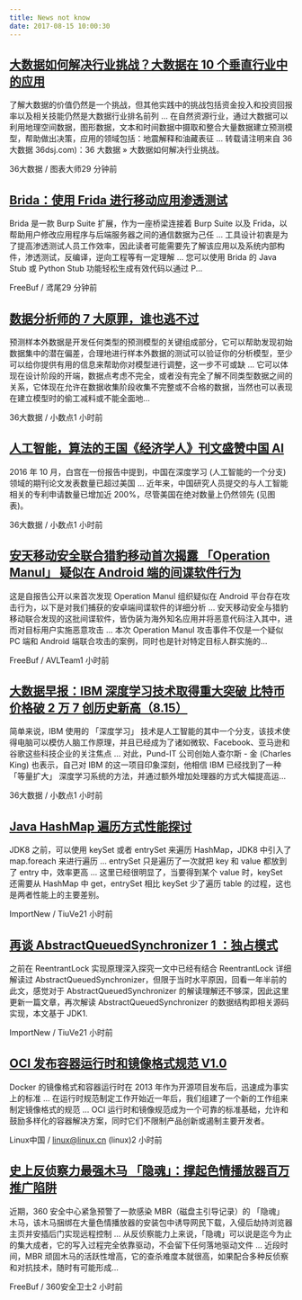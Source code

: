 ```yaml
---
title: News not know
date: 2017-08-15 10:00:30
---
```

[大数据如何解决行业挑战？大数据在 10 个垂直行业中的应用](http://www.36dsj.com/archives/92567)
-----------------

了解大数据的价值仍然是一个挑战，但其他实践中的挑战包括资金投入和投资回报率以及相关技能仍然是大数据行业排名前列 ... 在自然资源行业，通过大数据可以利用地理空间数据，图形数据，文本和时间数据中摄取和整合大量数据建立预测模型，帮助做出决策，应用的领域包括：地震解释和油藏表征 ... 转载请注明来自 36 大数据 36dsj.com)：36 大数据 » 大数据如何解决行业挑战。

36大数据 / 图表大师29 分钟前

[Brida：使用 Frida 进行移动应用渗透测试](http://www.freebuf.com/sectool/143360.html)
-----------------

Brida 是一款 Burp Suite 扩展，作为一座桥梁连接着 Burp Suite 以及 Frida，以帮助用户修改应用程序与后端服务器之间的通信数据为己任 ... 工具设计初衷是为了提高渗透测试人员工作效率，因此读者可能需要先了解该应用以及系统内部构件，渗透测试，反编译，逆向工程等有一定理解 ... 您可以使用 Brida 的 Java    Stub 或 Python Stub 功能轻松生成有效代码以通过 P...

FreeBuf / 鸢尾29 分钟前

[数据分析师的 7 大原罪，谁也逃不过](http://www.36dsj.com/archives/92548)
-----------------

预测样本外数据是开发任何类型的预测模型的关键组成部分，它可以帮助发现初始数据集中的潜在偏差，合理地进行样本外数据的测试可以验证你的分析模型，至少可以给你提供有用的信息来帮助你对模型进行调整，这一步不可或缺 ... 它可以体现在设计阶段的开端，数据点考虑不完全，或者没有完全了解不同类型数据之间的关系，它体现在允许在数据收集阶段收集不完整或不合格的数据，当然也可以表现在建立模型时的偷工减料或不能全面地...

36大数据 / 小数点1 小时前

[人工智能，算法的王国《经济学人》刊文盛赞中国 AI](http://www.36dsj.com/archives/92501)
-----------------

2016 年 10 月，白宫在一份报告中提到，中国在深度学习 (人工智能的一个分支) 领域的期刊论文发表数量已超过美国 ... 近年来，中国研究人员提交的与人工智能相关的专利申请数量已增加近 200%，尽管美国在绝对数量上仍然领先 (见图表)。

36大数据 / 小数点1 小时前

[安天移动安全联合猎豹移动首次揭露 「Operation Manul」 疑似在 Android 端的间谍软件行为](http://www.freebuf.com/articles/terminal/144061.html)
-----------------

这是自报告公开以来首次发现 Operation Manul 组织疑似在 Android 平台存在攻击行为，以下是对我们捕获的安卓端间谍软件的详细分析 ... 安天移动安全与猎豹移动联合发现的这批间谍软件，皆伪装为海外知名应用并将恶意代码注入其中，进而对目标用户实施恶意攻击 ... 本次 Operation Manul 攻击事件不仅是一个疑似 PC 端和 Android 端联合攻击的案例，同时也是针对特定目标人群实施的...

FreeBuf / AVLTeam1 小时前

[大数据早报：IBM 深度学习技术取得重大突破 比特币价格破 2 万 7 创历史新高（8.15）](http://www.36dsj.com/archives/92590)
-----------------

简单来说，IBM 使用的 「深度学习」 技术是人工智能的其中一个分支，该技术使得电脑可以模仿人脑工作原理，并且已经成为了诸如微软、Facebook、亚马逊和谷歌这些科技企业的关注焦点 ... 对此，Pund-IT 公司创始人查尔斯 - 金 (Charles King) 也表示，自己对 IBM 的这一项目印象深刻，他相信 IBM 已经找到了一种 「等量扩大」 深度学习系统的方法，并通过额外增加处理器的方式大幅提高运...

36大数据 / 小数点1 小时前

[Java HashMap 遍历方式性能探讨](http://www.importnew.com/26298.html)
-----------------

JDK8 之前，可以使用 keySet 或者 entrySet 来遍历 HashMap，JDK8 中引入了 map.foreach 来进行遍历 ... entrySet 只是遍历了一次就把 key 和 value 都放到了 entry 中，效率更高 ... 这里已经很明显了，当要得到某个 value 时，keySet 还需要从 HashMap 中 get，entrySet 相比 keySet 少了遍历 table 的过程，这也是两者性能上的主要差别。

ImportNew / TiuVe21 小时前

[再谈 AbstractQueuedSynchronizer 1 ：独占模式](http://www.importnew.com/26284.html)
-----------------

之前在 ReentrantLock 实现原理深入探究一文中已经有结合 ReentrantLock 详细解读过 AbstractQueuedSynchronizer，但限于当时水平原因，回看一年半前的此文，感觉对于 AbstractQueuedSynchronizer 的解读理解还不够深，因此这里更新一篇文章，再次解读 AbstractQueuedSynchronizer 的数据结构即相关源码实现，本文基于 JDK1.

ImportNew / TiuVe21 小时前

[OCI 发布容器运行时和镜像格式规范 V1.0](https://linux.cn/article-8778-1.html?utm_source=rss&utm_medium=rss)
-----------------

Docker 的镜像格式和容器运行时在 2013 年作为开源项目发布后，迅速成为事实上的标准 ... 在运行时规范制定工作开始近一年后，我们组建了一个新的工作组来制定镜像格式的规范 ... OCI 运行时和镜像规范成为一个可靠的标准基础，允许和鼓励多样化的容器解决方案，同时它们不限制产品创新或遏制主要开发者。

Linux中国 / linux@linux.cn (linux)2 小时前

[史上反侦察力最强木马 「隐魂」：撑起色情播放器百万推广陷阱](http://www.freebuf.com/articles/web/143912.html)
-----------------

近期，360 安全中心紧急预警了一款感染 MBR（磁盘主引导记录）的 「隐魂」 木马，该木马捆绑在大量色情播放器的安装包中诱导网民下载，入侵后劫持浏览器主页并安插后门实现远程控制 ... 从反侦察能力上来说，「隐魂」可以说是迄今为止的集大成者，它的写入过程完全依靠驱动，不会留下任何落地驱动文件 ... 近段时间，MBR 顽固木马的活跃性增高，它的查杀难度本就很高，如果配合多种反侦察和对抗技术，随时有可能形成...

FreeBuf / 360安全卫士2 小时前

